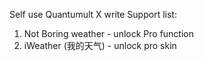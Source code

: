 Self use Quantumult X write 
  Support list:
  1. Not Boring weather - unlock Pro function
  2. iWeather (我的天气) - unlock pro skin
